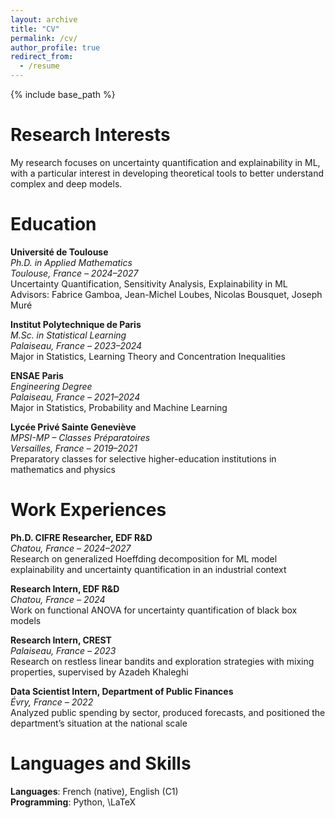 ```yaml
---
layout: archive
title: "CV"
permalink: /cv/
author_profile: true
redirect_from:
  - /resume
---
```


{% include base_path %}

Research Interests
======
My research focuses on uncertainty quantification and explainability in ML, with a particular interest in developing theoretical tools to better understand complex and deep models.

Education
======
**Université de Toulouse**  
*Ph.D. in Applied Mathematics*  
*Toulouse, France – 2024–2027*  
Uncertainty Quantification, Sensitivity Analysis, Explainability in ML  
Advisors: Fabrice Gamboa, Jean-Michel Loubes, Nicolas Bousquet, Joseph Muré

**Institut Polytechnique de Paris**  
*M.Sc. in Statistical Learning*  
*Palaiseau, France – 2023–2024*  
Major in Statistics, Learning Theory and Concentration Inequalities

**ENSAE Paris**  
*Engineering Degree*  
*Palaiseau, France – 2021–2024*  
Major in Statistics, Probability and Machine Learning

**Lycée Privé Sainte Geneviève**  
*MPSI-MP – Classes Préparatoires*  
*Versailles, France – 2019–2021*  
Preparatory classes for selective higher-education institutions in mathematics and physics

Work Experiences
======
**Ph.D. CIFRE Researcher, EDF R&D**  
*Chatou, France – 2024–2027*  
Research on generalized Hoeffding decomposition for ML model explainability and uncertainty quantification in an industrial context

**Research Intern, EDF R&D**  
*Chatou, France – 2024*  
Work on functional ANOVA for uncertainty quantification of black box models

**Research Intern, CREST**  
*Palaiseau, France – 2023*  
Research on restless linear bandits and exploration strategies with mixing properties, supervised by Azadeh Khaleghi

**Data Scientist Intern, Department of Public Finances**  
*Évry, France – 2022*  
Analyzed public spending by sector, produced forecasts, and positioned the department’s situation at the national scale

Languages and Skills
======
**Languages**: French (native), English (C1)  
**Programming**: Python, \LaTeX
